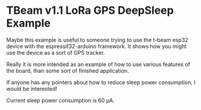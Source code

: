 # TBeam v1.1 LoRa GPS DeepSleep Example

Maybe this example is useful to someone trying to use the t-beam esp32 device with the espressif32-arduino framework.
It shows how you might use the device as a sort of GPS tracker.

Really it is more intended as an example of how to use various features of the board, than some sort of finished application.

If anyone has any pointers about how to reduce sleep power consumption, I would be interested!

Current sleep power consumption is 60 µA.